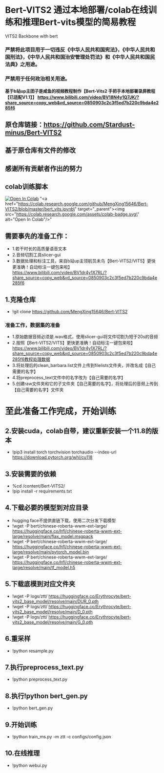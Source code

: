 # Bert-VITS2 通过本地部署/colab在线训练和推理Bert-vits模型的简易教程

VITS2 Backbone with bert
### 严禁将此项目用于一切违反《中华人民共和国宪法》，《中华人民共和国刑法》，《中华人民共和国治安管理处罚法》和《中华人民共和国民法典》之用途。
### 严禁用于任何政治相关用途。
#### 基于b站up主团子是咸鱼的视频教程制作【Bert-Vits2 手把手本地部署录屏教程【已适配V1.1】】 https://www.bilibili.com/video/BV18N4y1Q7JK/?share_source=copy_web&vd_source=0850903c2c3f5ed7b220c9bda4e285f6
## 原仓库链接：https://github.com/Stardust-minus/Bert-VITS2
## 基于原仓库有文件的修改
## 感谢所有贡献者作出的努力
## colab训练脚本
[![Open In Colab](https://colab.research.google.com/assets/colab-badge.svg)](https://colab.research.google.com/drive/19fxpo-ZoL_ShEUeZIZi6Di-YioWrEyhR#scrollTo=0gQcIZ8RsOkn)
"<a href=\"https://colab.research.google.com/github/MengXing15646/Bert-VITS2/blob/master/bert_vits.ipynb\" target=\"_parent\"><img src=\"https://colab.research.google.com/assets/colab-badge.svg\" alt=\"Open In Colab\"/></a>"

## 需要事先的准备工作：
+ 1.若干时长的高质量语音文本  
+ 2.音频切割工具slicer-gui 
+ 3.数据处理和标注工具，来自b站up主领航员未鸟【Bert-VITS2/VITS】更快更准确！自动标注一键包来啦】 https://www.bilibili.com/video/BV1dr4y1X7RL/?share_source=copy_web&vd_source=0850903c2c3f5ed7b220c9bda4e285f6
## 1.克隆仓库
+ !git clone https://github.com/MengXing15646/Bert-VITS2
### 准备工作，数据集的准备
+ 1.原始数据音频必须是.wav格式，使用slicer-gui将文件切割为短于20s的音频
+ 2.按照【Bert-VITS2/VITS】更快更准确！自动标注一键包来啦】 https://www.bilibili.com/video/BV1dr4y1X7RL/?share_source=copy_web&vd_source=0850903c2c3f5ed7b220c9bda4e285f6教程处理数据
+ 3.将处理后的clean_barbara.list文件上传到filelists文件夹，并改名成【自己需要的名字】
+ 4.将preprocess_text文件中的名字改为【自己需要的名字】
+ 5.创建raw文件夹和它的子文件夹【自己需要的名字】，将处理后的音频上传到【自己需要的名字】文件夹
# 至此准备工作完成，开始训练

## 2.安装cuda，colab自带，建议重新安装一个11.8的版本
+ !pip3 install torch torchvision torchaudio --index-url https://download.pytorch.org/whl/cu118
## 3.安装需要的依赖
+ %cd /content/Bert-VITS2/
+ !pip install -r requirements.txt
## 4.下载必要的模型到对应目录
+ hugging face不提供直链下载，使用二次分发下载模型
+ !wget -P bert/chinese-roberta-wwm-ext-large/ https://huggingface.co/hfl/chinese-roberta-wwm-ext-large/resolve/main/flax_model.msgpack
+ !wget -P bert/chinese-roberta-wwm-ext-large/ https://huggingface.co/hfl/chinese-roberta-wwm-ext-large/resolve/main/pytorch_model.bin
+ !wget -P bert/chinese-roberta-wwm-ext-large/ https://huggingface.co/hfl/chinese-roberta-wwm-ext-large/resolve/main/tf_model.h5
## 5.下载底模到对应文件夹
+ !wget -P logs/ztt/ https://huggingface.co/Erythrocyte/bert-vits2_base_model/resolve/main/DUR_0.pth
+ !wget -P logs/ztt/ https://huggingface.co/Erythrocyte/bert-vits2_base_model/resolve/main/D_0.pth
+ !wget -P logs/ztt/ https://huggingface.co/Erythrocyte/bert-vits2_base_model/resolve/main/G_0.pth
## 6.重采样
+ !python resample.py
## 7.执行preprocess_text.py
+ !python preprocess_text.py
## 8.执行!python bert_gen.py
+ !python bert_gen.py
## 9.开始训练
+ !python train_ms.py -m ztt -c configs/config.json
## 10.在线推理
+ !python webui.py











